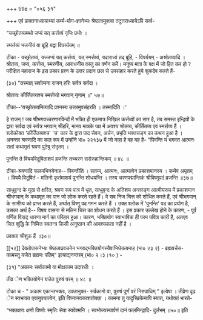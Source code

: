 +++
title = "०५६ ३१"

+++
एवं प्राक्तनाध्यायाभ्यां कर्म्म-योग-ज्ञानेभ्यः श्रेष्ठत्वमुक्त्वा तदुत्तराध्यायेऽपि सर्व्व- 

"यच्छ्रोतव्यमथो जप्यं यत् कर्त्तव्यं नृभिः प्रभोः । 

स्मर्त्तव्यं भजनीयं वा ब्रूहि यद्वा विपर्य्ययम् ॥ 

टीका - यच्छ्रोतव्यं, यज्जप्यं यत् कर्त्तव्यं, यत् स्मर्त्तव्यं, यदाराध्यं तद् ब्रूहि, - विपर्ययम् - अश्रोतव्यादि । श्रोतव्य, जप्य, कर्त्तव्य, स्मरणीय, आराधनीय वस्तु का वर्णन करें। मनुष्य मात्र के पक्ष में जो हित कर हो ? परीक्षित महाराज के इस प्रकार प्रश्न के उत्तर प्रदान छल से उपसंहार करते हुये शुकदेव कहते हैं- 

(३०) "तस्मात् सर्वात्मना राजन् हरिः सर्वत्र सर्वदा । 

श्रोतव्यः कीर्त्तितव्यश्च स्मर्त्तव्यो भगवान् नृणाम् ॥” ५७॥ 

टीका--'यच्छ्रोतव्यमित्यादि प्रश्नस्य उत्तरमुपसंहरति । तस्मादिति ।' 

हे राजन् ! जब श्रीभगवच्चरणारविन्दों में भक्ति ही एकमात्र निखिल कर्त्तव्यों का सार है, तब समस्त इन्द्रियों के द्वारा सर्वदा एवं सर्वत्र भगवान् श्रीहरि, मानव मात्रके पक्ष में अवश्य श्रोतव्य, कीर्तितव्य एवं स्मर्त्तव्य हैं । श्लोकोक्त 'कीर्तितव्यश्च' 'च' कार के द्वारा पाद सेवन, अर्चन, प्रभृति भक्तचङ्ग का कथन हुआ है । अनन्तर श्रवणादि का कल रूप में उन्होंने भा० २२१३७ में जो कहा है वह यह है- "पिवन्ति यं भगवत आत्मनः सतां कथामृतं श्रवण पुटेषु संभृतम् । 

पुनन्ति ते विषयविदूषिताशयं व्रजन्ति तच्चरण सरोरुहान्तिकम् ॥ ४८ ॥ 

टीका-श्रवणादि फलमभिनयेनाह-- पिबन्तीति । सतम्म्, आत्मनः, आत्मत्वेन प्रकाशमानस्य । कथैव अमृतम् । विषयै विदूषितं - मलिनो कृतंमाशयं पुनन्ति शोधयन्ति । तस्य चरणपद्मान्तिकं श्रीविष्णुपदं व्रजन्ति ॥३७॥ 

साधुवृन्द के मुख से क्षरित, श्रवण रूप पात्र में धृत, साधुवृन्द के अतिशय अन्तरङ्ग आत्मीयरूप में प्रकाशमान श्रीभगवान् के कथामृत का पान जो लोक करते रहते हैं। वे सब निज चित्त को शोधित करते हैं, एवं श्रीभगवान् के सामीप्य को प्राप्त करते हैं, अर्थात् विष्णु पद गमन करते हैं । उक्त श्लोक में 'पुनन्ति' पद का प्रयोग है, उसका अर्थ है-- विषय वासना से मलिन चित्त का शोधन करते हैं । इस प्रकार उल्लेख होने के कारण, - पूर्व वर्णित विराट् धारणा मार्ग का परिहार हुआ। कारण, भक्तियोग स्वाभाविक ही परम पवित्र कारी है, अतएव चित्त शुद्धि के निमित्त स्वतन्त्र किसी अनुष्ठान की आवश्यकता नहीं है । 

प्रवक्ता श्रीशुक हैं ॥३०॥ 



[[५२]] देवतोपासनेभ्यः श्रेष्ठत्वप्रवचनेन भगवद्भक्तियोगस्यैवाभिधेयत्वमाह (भा० २३ २) - ब्रह्मवर्चस- कामस्तु यजेत ब्रह्मणः पतिम्" इत्याद्यनन्तरम् (भा० २।३।१० ) - 


(३१) "अकामः सर्व्वकामो वा मोक्षकाम उदारधीः । 

तीव्र ेण भक्तियोगेन यजेत पुरुषं परम् ॥ ४८ ॥ 

टोका च - " अकाम एकान्तभक्तः, उक्तानुक्त- सर्वकामो वा, पुरुषं पूर्णं परं निरुपाधिम् " इत्येषा । तीव्रेण दृढ़ ेन स्वभावत एवानुपघात्येन, इति विघ्नानवकाशतोक्ता । कामना तु यादृच्छिकेनापि स्यात्, यथोक्तं भारते- 

“भक्तक्षणः क्षणो विष्णोः स्मृतिः सेवा स्ववेश्मनि । स्वभोज्यस्यार्पणं दानं फलमिन्द्रादि- दुर्लभम् ॥५०॥ इति 
